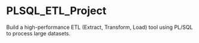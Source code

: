 # PLSQL_ETL_Project
Build a high-performance ETL (Extract, Transform, Load)  tool using PL/SQL to process large datasets.
